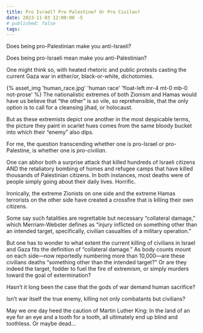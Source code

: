 ```yaml
---
title: Pro Israel? Pro Palestine? Or Pro Civilan?
date: 2023-11-03 12:00:00 -5
# published: false
tags:
---
```

Does being pro-Palestinian make you anti-Israeli?

Does being pro-Israeli mean make you anti-Palestinian? 

One might think so, with heated rhetoric and public protests casting the current Gaza war in either/or, black-or-white, dichotomies. 
<!-- excerpt -->

{% asset_img 'human_race.jpg' 'human race' 'float-left mr-4 mt-0 mb-0 not-prose' %}
The nationalistic extremes of both Zionism and Hamas would have us believe that
“the other” is so vile, so reprehensible, that the only option is to call for a
cleansing jihad, or holocaust. 

But as these extremists depict one another in the most despicable terms, the
picture they paint in scarlet hues comes from the same bloody bucket into which
their “enemy” also dips.

For me, the question transcending whether one is pro-Israel or pro-Palestine,
is whether one is *pro-civilian*. 
 
One can abhor both a surprise attack that killed hundreds of Israeli citizens
AND the retaliatory bombing of homes and refugee camps that have killed
thousands of Palestinian citizens. In both instances, most deaths were of
people simply going about their daily lives. Horrific.

Ironically, the extreme Zionists on one side and the extreme Hamas terrorists
on the other side have created a crossfire that is killing their own citizens. 

Some say such fatalities are regrettable but necessary “collateral damage,”
which Merriam-Webster defines as “injury inflicted on something other than an
intended target, specifically, civilian casualties of a military operation.”

But one has to wonder to what extent the current killing of civilians in Israel
and Gaza fits the definition of “collateral damage.” As body counts mount on
each side—now reportedly numbering more than 10,000—are these civilians deaths
“something other than the intended target?” Or are they indeed the target,
fodder to fuel the fire of extremism, or simply murders toward the goal of
extermination?

Hasn’t it long been the case that the gods of war demand human sacrifice? 

Isn’t war itself the true enemy, killing not only combatants but civilians? 

May we one day heed the caution of Martin Luther King: In the land of an eye
for an eye and a tooth for a tooth, all ultimately end up blind and toothless.
Or maybe dead…


